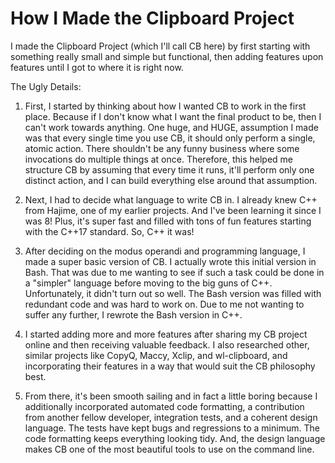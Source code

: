 # How I Made the Clipboard Project

I made the Clipboard Project (which I'll call CB here) by first starting with something really small and simple but functional, then adding features upon features until I got to where it is right now.

The Ugly Details:

1. First, I started by thinking about how I wanted CB to work in the first place. Because if I don't know what I want the final product to be, then I can't work towards anything. One huge, and HUGE, assumption I made was that every single time you use CB, it should only
 perform a single, atomic action. There shouldn't be any funny business where some invocations do multiple things at once. Therefore, this helped me structure CB by assuming that every time it runs, it'll perform only one distinct action, and I can build everything else around that assumption.

2. Next, I had to decide what language to write CB in. I already knew C++ from Hajime, one of my earlier projects. And I've been learning it since I was 8! Plus, it's super fast and filled with tons of fun features starting with the C++17 standard. So, C++ it was!

3. After deciding on the modus operandi and programming language, I made a super basic version of CB. I actually wrote this initial version in Bash. That was due to me wanting to see if such a task could be done in a "simpler" language before moving to the big guns of C++. Unfortunately, it didn't
 turn out so well. The Bash version was filled with redundant code and was hard to work on. Due to me not wanting to suffer any further, I rewrote the Bash version in C++.

4. I started adding more and more features after sharing my CB project online and then receiving valuable feedback. I also researched other, similar projects like CopyQ, Maccy, Xclip, and wl-clipboard, and incorporating their features in a way that would suit the CB philosophy best.

5. From there, it's been smooth sailing and in fact a little boring because I additionally incorporated automated code formatting, a contribution from another fellow developer, integration tests, and a coherent design language. The tests have kept bugs and regressions to a minimum. The code formatting keeps everything looking tidy. And, the design language makes CB one
 of the most beautiful tools to use on the command line.
